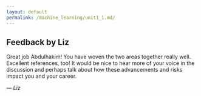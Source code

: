 ```yaml
---
layout: default
permalink: /machine_learning/unit1_1.md/
---
```


## Feedback by Liz

Great job Abdulhakim! You have woven the two areas together really well. Excellent references, too! It would be nice to hear more of your voice in the discussion and perhaps talk about how these advancements and risks impact you and your career.

_— Liz_

